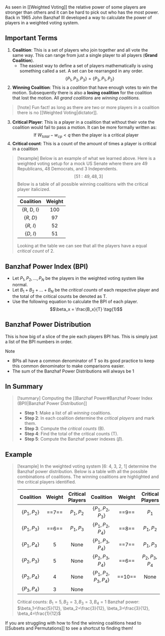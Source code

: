 As seen in [[Weighted Voting]] the relative power of some players are stronger than others and it can be hard to pick out who has the most power. Back in 1965 John Banzhaf III developed a way to calculate the power of players in a weighted voting system.

## Important Terms

1. **Coalition**: This is a set of players who join together and all vote the same way. This can range from just a single player to all players (**Grand Coalition**).
	- The easiest way to define a set of players mathematically is using something called a set. A set can be rearranged in any order.
$$\{P_1, P_2, P_3\}=\{P_3, P_1, P_2\}$$
2. **Winning Coalition**: This is a *coalition* that have enough votes to win the motion. Subsequently there is also a **losing coalition** for the coalition that lost the motion. All *grand coalitions* are *winning coalitions*.
>[!note] Fun fact! as long as there are two or more players in a coalition there is no [[Weighted Voting|dictator]].
3. **Critical Player**: This is a player in a coalition that without their vote the coalition would fail to pass a motion. It can be more formally written as:
$$\text{If } W_{total}-w_{cp}<q \text{ then the player is a critical player}$$
4. **Critical count**: This is a count of the amount of times a player is critical in a coalition
>[!example] Below is an example of what we learned above.
>Here is a weighted voting setup for a mock US Senate where there are 49 Republicans, 48 Democrats, and 3 Independents.
>$$[51: 49, 48, 3]$$
>Below is a table of all possible winning coalitions with the critical player italicized.
>
>| Coalition | Weight |
>| :----: | :----: |
>| {R, D, I} | 100 |
>| {*R*, *D*} | 97 |
>| {*R*, *I*} | 52 |
>| {*D*, *I*} | 51 |
>Looking at the table we can see that all the players have a equal *critical count* of 2.

## Banzhaf Power Index (BPI)

- Let $P_1, P_2, ..., P_N$ be the players in the weighted voting system like normal.
- Let $B_1+B_2+...+B_N$ be the *critical counts* of each respective player and the total of the critical counts be denoted as T.
- Use the following equation to calculate the BPI of each player.
$$\beta_x = \frac{B_x}{T} \tag{1}$$

## Banzhaf Power Distribution

This is how big of a slice of the pie each players BPI has. This is simply just a list of the BPI numbers in order.

>[!note]
> - BPIs all have a common denominator of T so its good practice to keep this common denominator to make comparisons easier.
> - The sum of the Banzhaf Power Distributions will always be 1

## In Summary

>[!summary] Computing the [[Banzhaf Power#Banzhaf Power Index (BPI)|Banzhaf Power Distribution]] 
> - **Step 1**: Make a list of all *winning* coalitions.
> - **Step 2**: In each coalition determine the *critical players* and mark them.
> - **Step 3**: Compute the *critical counts* (B).
> - **Step 4**: Find the total of the critical counts (T).
> - **Step 5**: Compute the Banzhaf power indexes ($\beta$).

## Example

>[!example] In the weighted voting system \[6: 4, 3, 2, 1] determine the Banzhaf power distribution.
>Below is a table with all the possible combinations of coalitions. The winning coalitions are highlighted and the critical players identified.
>
>| Coalition | Weight | Critical Players | Coalition | Weight | Critical Players |
>| :----: | :----: | :----: | :----: | :----: | :----: |
>| $\{P_1,P_2\}$ | ==7== | $P_1,P_2$ | $\{P_1,P_2,P_3\}$ | ==9== | $P_1$ |
>| $\{P_1,P_3\}$ | ==6== | $P_1,P_3$ | $\{P_1,P_2,P_4\}$ | ==8== | $P_1,P_2$ |
>| $\{P_1,P_4\}$ | 5 | None | $\{P_1,P_3,P_4\}$ | ==7== | $P_1,P_3$ |
>| $\{P_2,P_3\}$ | 5 | None | $\{P_2,P_3,P_4\}$ | ==6== | $P_2,P_3,P_4$ |
>| $\{P_2,P_4\}$ | 4 | None | $\{P_1,P_2,P_3,P_4\}$ | ==10== | None |
>| $\{P_3,P_4\}$ | 3 | None |  |  |  |
>Critical counts: $B_1=5, B_2=3, B_3=3, B_4=1$
>Banzhaf power: $\beta_1=\frac{5}{12}, \beta_2=\frac{3}{12}, \beta_3=\frac{3}{12}, \beta_4=\frac{1}{12}$

If you are struggling with how to find the winning coalitions head to [[Subsets and Permutations]] to see a shortcut to finding them!


